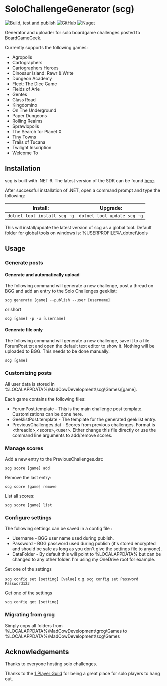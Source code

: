# SoloChallengeGenerator (scg)
[![Build, test and publish](https://github.com/MadCowDevelopment/SoloChallengeGenerator/workflows/Build,%20test%20and%20publish/badge.svg)](https://github.com/MadCowDevelopment/SoloChallengeGenerator/actions?query=workflow%3A"Build%2C+test+and+publish")
[![GitHub](https://img.shields.io/github/license/MadCowDevelopment/SoloChallengeGenerator)](https://github.com/MadCowDevelopment/SoloChallengeGenerator/blob/master/LICENSE)
[![Nuget](https://img.shields.io/nuget/v/scg)](https://www.nuget.org/packages/scg/)

Generator and uploader for solo boardgame challenges posted to BoardGameGeek.

Currently supports the following games: 
* Agropolis
* Cartographers
* Cartographers Heroes
* Dinosaur Island: Rawr & Write
* Dungeon Academy
* Fleet: The Dice Game
* Fields of Arle
* Gentes
* Glass Road
* Kingdomino
* On The Underground
* Paper Dungeons
* Rolling Realms
* Sprawlopolis
* The Search for Planet X
* Tiny Towns
* Trails of Tucana
* Twilight Inscription
* Welcome To

## Installation

scg is built with .NET 6. The latest version of the SDK can be found [here](https://dotnet.microsoft.com/download).

After successful installation of .NET, open a command prompt and type the following:

| Install:                     | Upgrade:                    |
| ---------------------------- | --------------------------- |
| `dotnet tool install scg -g` | `dotnet tool update scg -g` |

This will install/update the latest version of scg as a global tool. Default folder for global tools on windows is: %USERPROFILE%\\.dotnet\tools

## Usage

### Generate posts

#### Generate and automatically upload
The following command will generate a new challenge, post a thread on BGG and add an entry to the Solo Challenges geeklist:

`scg generate [game] --publish --user [username]`

or short

`scg [game] -p -u [username]`

#### Generate file only
The following command will generate a new challenge, save it to a file ForumPost.txt and open the default text editor to show it. Nothing will be uploaded to BGG. This needs to be done manually.

`scg [game]`

### Customizing posts

All user data is stored in %LOCALAPPDATA%\MadCowDevelopment\scg\Games\\[game].

Each game contains the following files:
* ForumPost.template - This is the main challenge post template. Customizations can be done here.
* GeeklistPost.template - The template for the generated geeklist entry.
* PreviousChallenges.dat - Scores from previous challenges. Format is \<threadId>,\<score>,\<user>. Either change this file directly or use the command line arguments to add/remove scores.

### Manage scores

Add a new entry to the PreviousChallenges.dat:

`scg score [game] add`

Remove the last entry:

`scg score [game] remove`

List all scores:

`scg score [game] list`

### Configure settings

The following settings can be saved in a config file :
* Username - BGG user name used during publish.
* Password - BGG password used during publish (it's stored encrypted and should be safe as long as you don't give the settings file to anyone).
* DataFolder - By default this will point to %LOCALAPPDATA% but can be changed to any other folder. I'm using my OneDrive root for example.

Set one of the settings

`scg config set [setting] [value]` e.g. `scg config set Password Password123`

Get one of the settings

`scg config get [setting]`


### Migrating from grcg

Simply copy all folders from %LOCALAPPDATA%\MadCowDevelopment\grcg\Games to %LOCALAPPDATA%\MadCowDevelopment\scg\Games

## Acknowledgements

Thanks to everyone hosting solo challenges.

Thanks to the [1 Player Guild](https://boardgamegeek.com/guild/1303) for being a great place for solo players to hang out.
